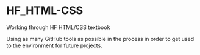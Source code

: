 # HF_HTML-CSS
Working through HF HTML/CSS textbook

Using as many GitHub tools as possible in the process in order to get used to the environment for future projects.
